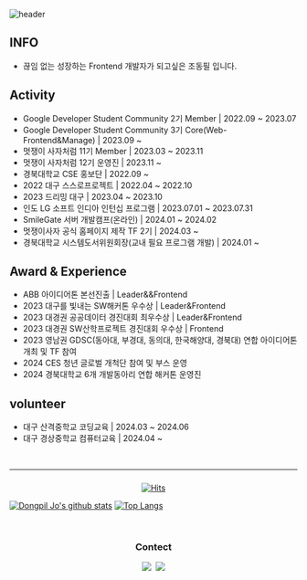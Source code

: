 ![header](https://capsule-render.vercel.app/api?type=waving&height=250&color=gradient&text=Dongpil%20Jo&textBg=false&fontSize=80&fontAlignY=41)

## INFO
* 끊임 없는 성장하는 Frontend 개발자가 되고싶은 조동필 입니다.

## Activity
* Google Developer Student Community 2기 Member | 2022.09 ~ 2023.07
* Google Developer Student Community 3기 Core(Web-Frontend&Manage) | 2023.09 ~
* 멋쟁이 사자처럼 11기 Member | 2023.03 ~ 2023.11
* 멋쟁이 사자처럼 12기 운영진 | 2023.11 ~
* 경북대학교 CSE 홍보단 | 2022.09 ~
* 2022 대구 스스로프로젝트 | 2022.04 ~ 2022.10
* 2023 드리밍 대구 | 2023.04 ~ 2023.10
* 인도 LG 소프트 인디아 인턴십 프로그램 | 2023.07.01 ~ 2023.07.31
* SmileGate 서버 개발캠프(온라인) | 2024.01 ~ 2024.02
* 멋쟁이사자 공식 홈페이지 제작 TF 2기 | 2024.03 ~
* 경북대학교 시스템도서위원회장(교내 필요 프로그램 개발) | 2024.01 ~ 

## Award & Experience
* ABB 아이디어톤 본선진출 | Leader&&Frontend
* 2023 대구를 빛내는 SW해커톤 우수상 | Leader&Frontend
* 2023 대경권 공공데이터 경진대회 최우수상 | Leader&Frontend
* 2023 대경권 SW산학프로젝트 경진대회 우수상 | Frontend
* 2023 영남권 GDSC(동아대, 부경대, 동의대, 한국해양대, 경북대) 연합 아이디어톤 개최 및 TF 참여
* 2024 CES 청년 글로벌 개척단 참여 및 부스 운영
* 2024 경북대학교 6개 개발동아리 연합 해커톤 운영진

## volunteer
* 대구 산격중학교 코딩교육 | 2024.03 ~ 2024.06
* 대구 경상중학교 컴퓨터교육 | 2024.04 ~

<br>
<hr>

<h3 align="center"></h3>

<div align=center>
	
[![Hits](https://hits.seeyoufarm.com/api/count/incr/badge.svg?url=https%3A%2F%2Fgithub.com%2Feastfilmm&count_bg=%23020715&title_bg=%23020715&icon=openstreetmap.svg&icon_color=%23FFFFFF&title=Visitors&edge_flat=false)](https://hits.seeyoufarm.com)
  </div>

[![Dongpil Jo's github stats](https://github-readme-stats.vercel.app/api?username=eastfilmm)](https://github.com/anuraghazra/github-readme-stats)
[![Top Langs](https://github-readme-stats.vercel.app/api/top-langs/?username=eastfilmm&langs_count=4&layout=compact&theme=white)](https://eastfilmm.github.io/)
  
<br>


<h3 align="center"> Contect </h3>
<p align="center">
  <a href="https://www.instagram.com/east_filmm/"><img src="https://img.shields.io/badge/Instagram-E4405F?style=flat-square&logo=Instagram&logoColor=white&link=https://www.instagram.com/east_filmm/"/></a>&nbsp
  <a href="mailto:ehdvlf001@naver.com"><img src="https://img.shields.io/badge/Gmail-d14836?style=flat-square&logo=Gmail&logoColor=white&link=ehdvlf001@naver.com"/></a>
</p>
<br>
